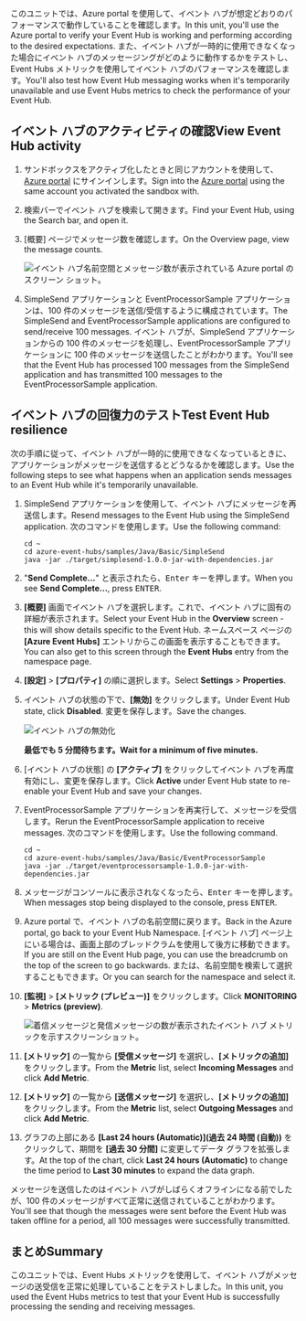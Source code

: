 <span data-ttu-id="9499a-101">このユニットでは、Azure portal を使用して、イベント ハブが想定どおりのパフォーマンスで動作していることを確認します。</span><span class="sxs-lookup"><span data-stu-id="9499a-101">In this unit, you'll use the Azure portal to verify your Event Hub is working and performing according to the desired expectations.</span></span> <span data-ttu-id="9499a-102">また、イベント ハブが一時的に使用できなくなった場合にイベント ハブのメッセージングがどのように動作するかをテストし、Event Hubs メトリックを使用してイベント ハブのパフォーマンスを確認します。</span><span class="sxs-lookup"><span data-stu-id="9499a-102">You'll also test how Event Hub messaging works when it's temporarily unavailable and use Event Hubs metrics to check the performance of your Event Hub.</span></span>

## <a name="view-event-hub-activity"></a><span data-ttu-id="9499a-103">イベント ハブのアクティビティの確認</span><span class="sxs-lookup"><span data-stu-id="9499a-103">View Event Hub activity</span></span>

1. <span data-ttu-id="9499a-104">サンドボックスをアクティブ化したときと同じアカウントを使用して、[Azure portal](https://portal.azure.com/triplecrownlabs.onmicrosoft.com?azure-portal=true) にサインインします。</span><span class="sxs-lookup"><span data-stu-id="9499a-104">Sign into the [Azure portal](https://portal.azure.com/triplecrownlabs.onmicrosoft.com?azure-portal=true) using the same account you activated the sandbox with.</span></span>

1. <span data-ttu-id="9499a-105">検索バーでイベント ハブを検索して開きます。</span><span class="sxs-lookup"><span data-stu-id="9499a-105">Find your Event Hub, using the Search bar, and open it.</span></span>

1. <span data-ttu-id="9499a-106">[概要] ページでメッセージ数を確認します。</span><span class="sxs-lookup"><span data-stu-id="9499a-106">On the Overview page, view the message counts.</span></span>

    ![イベント ハブ名前空間とメッセージ数が表示されている Azure portal のスクリーン ショット。](../media/6-view-messages.png)

1. <span data-ttu-id="9499a-108">SimpleSend アプリケーションと EventProcessorSample アプリケーションは、100 件のメッセージを送信/受信するように構成されています。</span><span class="sxs-lookup"><span data-stu-id="9499a-108">The SimpleSend and EventProcessorSample applications are configured to send/receive 100 messages.</span></span> <span data-ttu-id="9499a-109">イベント ハブが、SimpleSend アプリケーションからの 100 件のメッセージを処理し、EventProcessorSample アプリケーションに 100 件のメッセージを送信したことがわかります。</span><span class="sxs-lookup"><span data-stu-id="9499a-109">You'll see that the Event Hub has processed 100 messages from the SimpleSend application and has transmitted 100 messages to the EventProcessorSample application.</span></span>

## <a name="test-event-hub-resilience"></a><span data-ttu-id="9499a-110">イベント ハブの回復力のテスト</span><span class="sxs-lookup"><span data-stu-id="9499a-110">Test Event Hub resilience</span></span>

<span data-ttu-id="9499a-111">次の手順に従って、イベント ハブが一時的に使用できなくなっているときに、アプリケーションがメッセージを送信するとどうなるかを確認します。</span><span class="sxs-lookup"><span data-stu-id="9499a-111">Use the following steps to see what happens when an application sends messages to an Event Hub while it's temporarily unavailable.</span></span>

1. <span data-ttu-id="9499a-112">SimpleSend アプリケーションを使用して、イベント ハブにメッセージを再送信します。</span><span class="sxs-lookup"><span data-stu-id="9499a-112">Resend messages to the Event Hub using the SimpleSend application.</span></span> <span data-ttu-id="9499a-113">次のコマンドを使用します。</span><span class="sxs-lookup"><span data-stu-id="9499a-113">Use the following command:</span></span>

    ```azurecli
    cd ~
    cd azure-event-hubs/samples/Java/Basic/SimpleSend
    java -jar ./target/simplesend-1.0.0-jar-with-dependencies.jar
    ```

1. <span data-ttu-id="9499a-114">"**Send Complete...**" と表示されたら、<kbd>Enter</kbd> キーを押します。</span><span class="sxs-lookup"><span data-stu-id="9499a-114">When you see **Send Complete...**, press <kbd>ENTER</kbd>.</span></span>

1. <span data-ttu-id="9499a-115">**[概要]** 画面でイベント ハブを選択します。これで、イベント ハブに固有の詳細が表示されます。</span><span class="sxs-lookup"><span data-stu-id="9499a-115">Select your Event Hub in the **Overview** screen - this will show details specific to the Event Hub.</span></span> <span data-ttu-id="9499a-116">ネームスペース ページの **[Azure Event Hubs]** エントリからこの画面を表示することもできます。</span><span class="sxs-lookup"><span data-stu-id="9499a-116">You can also get to this screen through the **Event Hubs** entry from the namespace page.</span></span>

1. <span data-ttu-id="9499a-117">**[設定]** > **[プロパティ]** の順に選択します。</span><span class="sxs-lookup"><span data-stu-id="9499a-117">Select **Settings** > **Properties**.</span></span>

1. <span data-ttu-id="9499a-118">イベント ハブの状態の下で、**[無効]** をクリックします。</span><span class="sxs-lookup"><span data-stu-id="9499a-118">Under Event Hub state, click **Disabled**.</span></span> <span data-ttu-id="9499a-119">変更を保存します。</span><span class="sxs-lookup"><span data-stu-id="9499a-119">Save the changes.</span></span>

    ![イベント ハブの無効化](../media/7-disable-event-hub.png)

    <span data-ttu-id="9499a-121">**最低でも 5 分間待ちます。**</span><span class="sxs-lookup"><span data-stu-id="9499a-121">**Wait for a minimum of five minutes.**</span></span>

1. <span data-ttu-id="9499a-122">[イベント ハブの状態] の **[アクティブ]** をクリックしてイベント ハブを再度有効にし、変更を保存します。</span><span class="sxs-lookup"><span data-stu-id="9499a-122">Click **Active** under Event Hub state to re-enable your Event Hub and save your changes.</span></span>

1. <span data-ttu-id="9499a-123">EventProcessorSample アプリケーションを再実行して、メッセージを受信します。</span><span class="sxs-lookup"><span data-stu-id="9499a-123">Rerun the EventProcessorSample application to receive messages.</span></span> <span data-ttu-id="9499a-124">次のコマンドを使用します。</span><span class="sxs-lookup"><span data-stu-id="9499a-124">Use the following command.</span></span>

    ```azurecli
    cd ~
    cd azure-event-hubs/samples/Java/Basic/EventProcessorSample
    java -jar ./target/eventprocessorsample-1.0.0-jar-with-dependencies.jar
    ```

1. <span data-ttu-id="9499a-125">メッセージがコンソールに表示されなくなったら、<kbd>Enter</kbd> キーを押します。</span><span class="sxs-lookup"><span data-stu-id="9499a-125">When messages stop being displayed to the console, press <kbd>ENTER</kbd>.</span></span>

1. <span data-ttu-id="9499a-126">Azure portal で、イベント ハブの名前空間に戻ります。</span><span class="sxs-lookup"><span data-stu-id="9499a-126">Back in the Azure portal, go back to your Event Hub Namespace.</span></span> <span data-ttu-id="9499a-127">[イベント ハブ] ページ上にいる場合は、画面上部のブレッドクラムを使用して後方に移動できます。</span><span class="sxs-lookup"><span data-stu-id="9499a-127">If you are still on the Event Hub page, you can use the breadcrumb on the top of the screen to go backwards.</span></span> <span data-ttu-id="9499a-128">または、名前空間を検索して選択することもできます。</span><span class="sxs-lookup"><span data-stu-id="9499a-128">Or you can search for the namespace and select it.</span></span>

1. <span data-ttu-id="9499a-129">**[監視]** > **[メトリック (プレビュー)]** をクリックします。</span><span class="sxs-lookup"><span data-stu-id="9499a-129">Click **MONITORING** > **Metrics (preview)**.</span></span>

    ![着信メッセージと発信メッセージの数が表示されたイベント ハブ メトリックを示すスクリーンショット。](../media/7-event-hub-metrics.png)

1. <span data-ttu-id="9499a-131">**[メトリック]** の一覧から **[受信メッセージ]** を選択し、**[メトリックの追加]** をクリックします。</span><span class="sxs-lookup"><span data-stu-id="9499a-131">From the **Metric** list, select **Incoming Messages** and click **Add Metric**.</span></span>

1. <span data-ttu-id="9499a-132">**[メトリック]** の一覧から **[送信メッセージ]** を選択し、**[メトリックの追加]** をクリックします。</span><span class="sxs-lookup"><span data-stu-id="9499a-132">From the **Metric** list, select **Outgoing Messages** and click **Add Metric**.</span></span>

1. <span data-ttu-id="9499a-133">グラフの上部にある **[Last 24 hours (Automatic)]\(過去 24 時間 (自動)\)** をクリックして、期間を **[過去 30 分間]** に変更してデータ グラフを拡張します。</span><span class="sxs-lookup"><span data-stu-id="9499a-133">At the top of the chart, click **Last 24 hours (Automatic)** to change the time period to **Last 30 minutes** to expand the data graph.</span></span>

<span data-ttu-id="9499a-134">メッセージを送信したのはイベント ハブがしばらくオフラインになる前でしたが、100 件のメッセージがすべて正常に送信されていることがわかります。</span><span class="sxs-lookup"><span data-stu-id="9499a-134">You'll see that though the messages were sent before the Event Hub was taken offline for a period, all 100 messages were successfully transmitted.</span></span>

## <a name="summary"></a><span data-ttu-id="9499a-135">まとめ</span><span class="sxs-lookup"><span data-stu-id="9499a-135">Summary</span></span>

<span data-ttu-id="9499a-136">このユニットでは、Event Hubs メトリックを使用して、イベント ハブがメッセージの送受信を正常に処理していることをテストしました。</span><span class="sxs-lookup"><span data-stu-id="9499a-136">In this unit, you used the Event Hubs metrics to test that your Event Hub is successfully processing the sending and receiving messages.</span></span>
